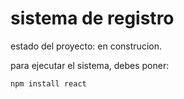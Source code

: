 <h1> sistema de registro</h1> 

estado del proyecto: en construcion.

para ejecutar el sistema, debes poner:

```npm install react```
